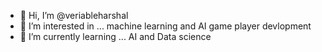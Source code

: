 - 👋 Hi, I’m @veriableharshal
- 👀 I’m interested in ... machine learning and AI game player devlopment
- 🌱 I’m currently learning ... AI and Data science


<!---
veriableharshal/veriableharshal is a ✨ special ✨ repository because its `README.md` (this file) appears on your GitHub profile.
You can click the Preview link to take a look at your changes.
--->
